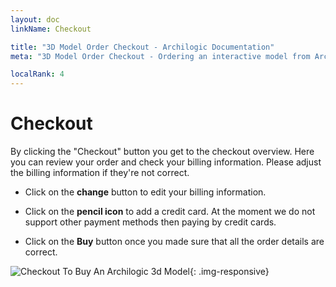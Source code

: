 ```yaml
---
layout: doc
linkName: Checkout

title: "3D Model Order Checkout - Archilogic Documentation"
meta: "3D Model Order Checkout - Ordering an interactive model from Archilogic."

localRank: 4
---
```


# Checkout

By clicking the "Checkout" button you get to the checkout overview. Here you can review your order and check your billing information. Please adjust the billing information if they're not correct.

* Click on the **change** button to edit your billing information.

* Click on the **pencil icon** to add a credit card. At the moment we do not support other payment methods then paying by credit cards.

* Click on the **Buy** button once you made sure that all the order details are correct.

![Checkout To Buy An Archilogic 3d Model]({{site.baseurl}}/assets/images/Platform-NewModel-Order-Checkout.jpg){: .img-responsive}

